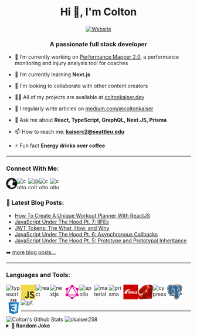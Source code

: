 <h1 align="center">Hi 👋, I'm Colton 
   </h1>
   <p align="center">
      <a href="https://coltonkaiser.dev">
         <img align="center" src="https://img.shields.io/badge/COLTONKAISER.DEV-UP-brightgreen?style=for-the-badge" alt="Website" style="max-width:100%;">
      </a>
   </p>

<h3 align="center">A passionate full stack developer</h3>

- 🔭 I’m currently working on [Performance Mapper 2.0](https://github.com/ckaiser258/performance-mapper-2.0), a performance monitoring and injury analysis tool for coaches

- 🌱 I’m currently learning **Next.js**

- 👯 I'm looking to collaborate with other content creators

- 👨‍💻 All of my projects are available at [coltonkaiser.dev](https://coltonkaiser.dev)

- 📝 I regularly write articles on [medium.com/@coltonkaiser](https://medium.com/@coltonkaiser)

- 💬 Ask me about **React, TypeScript, GraphQL, Next.JS, Prisma**

- 📫 How to reach me: **kaiserc2@seattleu.edu**

- ⚡ Fun fact **Energy drinks over coffee**

---

### Connect With Me:

<p>
   <a href="https://coltonkaiser.dev" target="blank"><img align="left" src="https://raw.githubusercontent.com/iconic/open-iconic/master/svg/globe.svg" alt="coltonkaiser.dev" height="30" width="30" /></a>
  <a href="https://linkedin.com/in/coltonkaiser" target="blank"><img align="left" src="https://cdn.jsdelivr.net/npm/simple-icons@3.0.1/icons/linkedin.svg" alt="coltonkaiser" height="30" width="30" /></a>
    <a href="https://medium.com/@coltonkaiser" target="blank"><img align="left" src="https://cdn.jsdelivr.net/npm/simple-icons@3.0.1/icons/medium.svg" alt="@coltonkaiser" height="30" width="30" /></a>
    <a href="https://dev.to/coltonkaiser" target="blank"><img align="left" src="https://cdn.jsdelivr.net/npm/simple-icons@3.0.1/icons/dev-dot-to.svg" alt="coltonkaiser" height="30" width="30" /></a>
   <a href="mailto:kaiserc2@seattleu.edu" target="blank"><img align="left" src="https://image.flaticon.com/icons/png/512/666/666162.png" alt="coltonkaiser.dev" height="30" width="30" /></a>
  
 </p>
 <br />
 <br />

### 📕 Latest Blog Posts:
<!-- BLOG-POST-LIST:START -->
- [How To Create A Unique Workout Planner With ReactJS](https://medium.com/swlh/how-to-create-a-unique-workout-planner-with-reactjs-1bf56491a94a?source=rss-f68e8e1bdbb9------2)
- [JavaScript Under The Hood Pt. 7: IIFEs](https://levelup.gitconnected.com/javascript-under-the-hood-pt-7-iifes-23b70358db73?source=rss-f68e8e1bdbb9------2)
- [JWT Tokens: The What, How, and Why](https://medium.com/better-programming/jwt-tokens-the-what-how-and-why-6ae3bad26661?source=rss-f68e8e1bdbb9------2)
- [JavaScript Under The Hood Pt. 6: Asynchronous Callbacks](https://medium.com/javascript-in-plain-english/javascript-under-the-hood-pt-6-asynchronous-callbacks-f8e2e1e332bb?source=rss-f68e8e1bdbb9------2)
- [JavaScript Under The Hood Pt. 5: Prototype and Prototypal Inheritance](https://codeburst.io/javascript-under-the-hood-pt-5-prototype-and-prototypal-inheritance-e5c400dba41d?source=rss-f68e8e1bdbb9------2)
<!-- BLOG-POST-LIST:END -->

➡️ [more blog posts...](https://medium.com/@coltonkaiser)

---

### Languages and Tools:
<p align="left">
    <img src="https://raw.githubusercontent.com/remojansen/logo.ts/master/ts.jpg" align="left" alt="typescript" width="40" height="40"/>
    <img src="https://raw.githubusercontent.com/github/explore/80688e429a7d4ef2fca1e82350fe8e3517d3494d/topics/javascript/javascript.png" align="left" alt="javascript" width="40" height="40"/>
    <img src="https://reactnative.dev/img/header_logo.svg" alt="react" align="left" width="40" height="40"/>
   <img src="https://iconape.com/wp-content/files/gm/82643/svg/next-js.svg" alt="nextjs" align="left" width="40" height="40"/>
        <img src="https://raw.githubusercontent.com/github/explore/80688e429a7d4ef2fca1e82350fe8e3517d3494d/topics/graphql/graphql.png" alt="graphql" align="left" width="40" height="40"/>
           <img src="https://github.com/jalbertsr/logo-badge-images/blob/master/img/rsz_apollostack.png?raw=true" alt="apollo" align="left" width="40" height="40"/>
   <img src="https://media.zeemly.com/zeemly/product/material-ui.png" alt="materialui" align="left" width="40" height="40"/>
    <img src="https://iconape.com/wp-content/files/xs/85603/svg/prisma-3.svg" alt="prisma" align="left" width="40" height="40"/>
     <img src="https://raw.githubusercontent.com/github/explore/80688e429a7d4ef2fca1e82350fe8e3517d3494d/topics/rails/rails.png" alt="rails" align="left" width="40" height="40"/>
  <img src="https://raw.githubusercontent.com/github/explore/80688e429a7d4ef2fca1e82350fe8e3517d3494d/topics/ruby/ruby.png" alt="ruby" align="left" width="40" height="40"/>
   <img src="https://github.com/jalbertsr/logo-badge-images/blob/master/img/rsz_cypress.png?raw=true" alt="cypress" align="left" width="40" height="40"/>
  <img src="https://raw.githubusercontent.com/github/explore/80688e429a7d4ef2fca1e82350fe8e3517d3494d/topics/postgresql/postgresql.png" alt="postgresql" align="left" width="40" height="40"/>
<img src="https://raw.githubusercontent.com/github/explore/80688e429a7d4ef2fca1e82350fe8e3517d3494d/topics/css/css.png" alt="css3" align="left" width="40" height="40"/> <img src="https://www.vectorlogo.zone/logos/git-scm/git-scm-icon.svg" alt="git" width="40" height="40"/></p>

---

<img alt="Colton's Github Stats" src="https://github-readme-stats.vercel.app/api?username=ckaiser258&show_icons=true&hide_border=true&hide=stars,issues&theme=radical"/>
<img src="https://github-readme-stats.vercel.app/api/top-langs/?username=ckaiser258&layout=compact&hide=html,scss,shell&hide_border=true&theme=radical" alt="ckaiser258" />

<br />

<details>
   <summary><strong>🤣 Random Joke</strong></summary>
   <img src="https://readme-jokes.vercel.app/api" alt="Jokes Card" />
</details>
